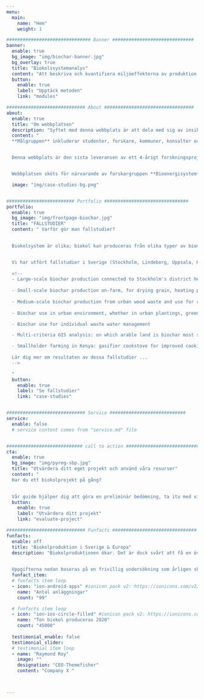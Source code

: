 ```yaml
---
menu:
  main:
    name: "Hem"
    weight: 1

############################### Banner ##############################
banner:
  enable: true
  bg_image: "img/biochar-banner.jpg"
  bg_overlay: true
  title: "Biokolssystemanalys"
  content: "Att beskriva och kvantifiera miljöeffekterna av produktion och användning av biokol på ett systematiskt sätt"
  button:
    enable: true
    label: "Upptäck metoden"
    link: "modules"

############################# About #################################
about:
  enable: true
  title: "Om webbplatsen"
  description: "Syftet med denna webbplats är att dela med sig av insikter från olika fallstudier, i och utanför Sverige, men också att presentera metoder, data och modeller för att studera biokolsystem."
  content: "
  **Målgruppen** inkluderar studenter, forskare, kommuner, konsulter och industriföretag, oavsett deras tidigare kunskapsnivå om biokol eller miljösystemanalys.


  Denna webbplats är den sista leveransen av ett 4-årigt forskningsprojekt finansierat av Vinnova, den svenska innovationsmyndigheten. Projektet utvärderade energi-, klimat- och miljökonsekvenserna av att använda biokolteknik i Sverige.


  Webbplatsen sköts för närvarande av forskargruppen **Bioenergisystem** vid Sveriges Lantbruksuniversitet (SLU). Innehållet är tänkt att uppdateras med nya fallstudier, data och modeller. Bidrag är välkomna: ni kan antingen <u><a href='mailto:cecilia.sundberg@slu.se?subject=Bidragsidéer för biokolsystem'> kontakta oss</a></u> med förslag, eller vända er till <u><a href='https://github.com/SLU-biochar/biochar-systems-dev' target='_blank'>bidragsguiden</a></u> på GitHub."

  image: "img/case-studies-bg.png"


######################### Portfolio ###############################
portfolio:
  enable: true
  bg_image: "img/frontpage-biochar.jpg"
  title: "FALLSTUDIER"
  content: " Varför gör man fallstudier? 
  

  Biokolsystem är olika; biokol kan produceras från olika typer av biomassa, i olika skalor och typer av pyrolysreaktorer, och användas i olika tillämpningar, på alla kontinenter. Det finns således många möjliga konfigurationer, och  *de kan resultera i mycket olika miljöprestanda.*


  Vi har utfört fallstudier i Sverige (Stockholm, Lindeborg, Uppsala, Helsingborg) och utomlands (Kenya).
  
  <!--
  - Large-scale biochar production connected to Stockholm's district heating, and biochar use as animal feed supplement and manure additive on dairy farms.
  
  - Small-scale biochar production on-farm, for drying grain, heating premises and greenhouses. 
  
  - Medium-scale biochar production from urban wood waste and use for remediation of contaminated soils
  
  - Biochar use in urban environment, whether in urban plantings, green roofs, water filters, concrete. 

  - Biochar use for individual waste water management

  - Multi-criteria GIS analysis: on which arable land is biochar most suited in Sweden?

  - Smallholder farming in Kenya: gasifier cookstove for improved cooking & biochar for improved soil fertility on degraded soils
  
  Lär dig mer om resultaten av dessa fallstudier ...
  -->

  "
  button:
    enable: true
    label: "Se fallstudier"
    link: "case-studies"


############################# Service ############################
service:
  enable: false
  # service content comes from "service.md" file


############################ call to action ###########################
cta:
  enable: true
  bg_image: "img/pyreg-sbp.jpg"
  title: "Utvärdera ditt eget projekt och använd våra resurser"
  content: "
  Har du ett biokolprojekt på gång?
  

  Vår guide hjälper dig att göra en preliminär bedömning, ta itu med viktiga frågor och se om våra resurser kan användas i ditt fall."
  button:
    enable: true
    label: "Utvärdera ditt projekt"
    link: "evaluate-project"

############################# Funfacts ###############################
funfacts:
  enable: off
  title: "Biokolproduktion i Sverige & Europa"
  description: "Biokolproduktionen ökar. Det är dock svårt att få en överblick över produktionsvolymerna för biokol genom åren.
  

  Uppgifterna nedan baseras på en frivillig undersökning som årligen skickas ut till biokolproducenter."
  funfact_item:
  # funfacts item loop
  - icon: "ion-android-apps" #ionicon pack v2: https://ionicons.com/v2/
    name: "Antal anläggningar"
    count: "99"

  # funfacts item loop
  - icon: "ion-ios-circle-filled" #ionicon pack v2: https://ionicons.com/v2/
    name: "Ton biokol produceras 2020"
    count: "45000"
  
  testimonial_enable: false
  testimonial_slider:
  # testimonial item loop
  - name: "Raymond Roy"
    image: ""
    designation: "CEO-Themefisher"
    content: "Company X "



---
```

